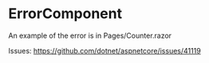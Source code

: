 # ErrorComponent
An example of the error is in Pages/Counter.razor

Issues:
https://github.com/dotnet/aspnetcore/issues/41119
